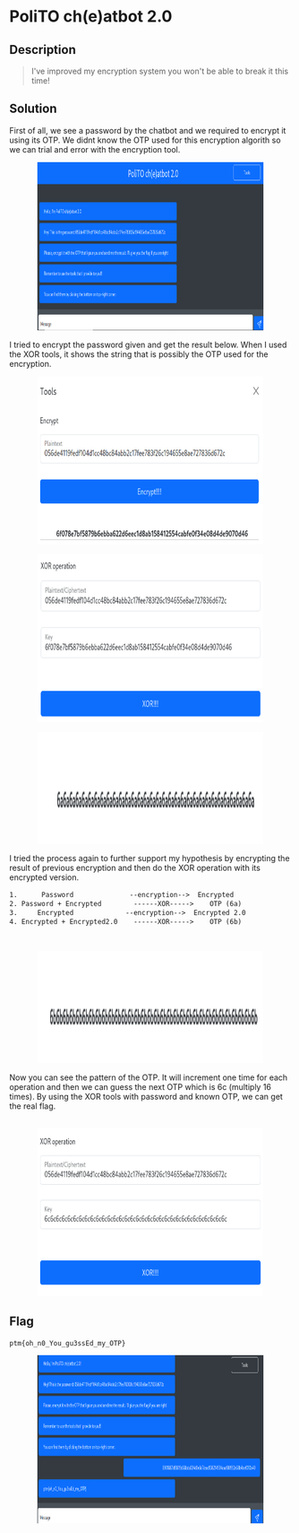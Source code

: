 # PoliTO ch(e)atbot 2.0

## Description 
> I've improved my encryption system you won't be able to break it this time!

## Solution
First of all, we see a password by the chatbot and we required to encrypt it using its OTP. We didnt know the OTP used for this encryption algorith so we can trial and error with the encryption tool.
<p align="center">
  <img width="80%" height="300" src="solution/Poli2.PNG">
</p>

I tried to encrypt the password given and get the result below. When I used the XOR tools, it shows the string that is possibly the OTP used for the encryption. 
<p align="center">
  <img width="80%" height="300" src="solution/Poli2(1).PNG">
</p>
<p align="center">
  <img width="80%" height="300" src="solution/Poli2(2).PNG">
</p>
<p align="center">
  <img width="80%" height="200" src="solution/Poli2(3).PNG">
</p>
I tried the process again to further support my hypothesis by encrypting the result of previous encryption and then do the XOR operation with its encrypted version. <br>

```
1.      Password              --encryption-->  Encrypted
2. Password + Encrypted        ------XOR----->    OTP (6a)
3.     Encrypted             --encryption-->  Encrypted 2.0
4. Encrypted + Encrypted2.0    ------XOR----->    OTP (6b)
```
<br>
<p align="center">
  <img width="80%" height="200" src="solution/Poli2(4).PNG">
</p>
Now you can see the pattern of the OTP. It will increment one time for each operation and then we can guess the next OTP which is 6c (multiply 16 times). By using the XOR tools with password and known OTP, we can get the real flag.
<br>
<br>
<p align="center">
  <img width="80%" height="300" src="solution/Poli2(5).PNG">
</p>

## Flag
```
ptm{oh_n0_You_gu3ssEd_my_OTP}
```
<p align="center">
  <img width="80%" height="300" src="solution/Poli2flaf.PNG">
</p>
